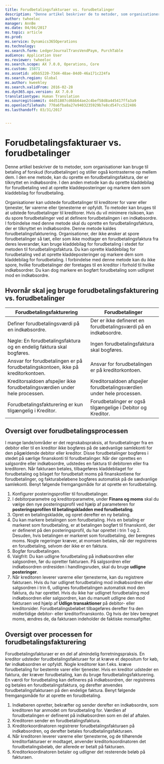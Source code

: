 ```yaml
---
title: Forudbetalingsfakturaer vs. forudbetalinger
description: "Denne artikel beskriver de to metoder, som organisationer kan bruge til betaling af forskud (forudbetalinger) og stiller også kontrasterne op mellem dem. I den ene metode, kan du oprette en forudbetalingsfaktura, der er tilknyttet en indkøbsordre. I den anden metode kan du oprette kladdebilag for forudbetaling ved at oprette kladdeposteringer og markere dem som kladdebilag for forudbetaling."
author: twheeloc
manager: AnnBe
ms.date: 04/04/2017
ms.topic: article
ms.prod: 
ms.service: Dynamics365Operations
ms.technology: 
ms.search.form: LedgerJournalTransVendPaym, PurchTable
audience: Application User
ms.reviewer: twheeloc
ms.search.scope: AX 7.0.0, Operations, Core
ms.custom: 15871
ms.assetid: a0bb5220-73d4-48ae-84d0-46a171c224fa
ms.search.region: Global
ms.author: kweekley
ms.search.validFrom: 2016-02-28
ms.dyn365.ops.version: AX 7.0.0
translationtype: Human Translation
ms.sourcegitcommit: 44d51807cd6bb64ae2c4bef58d8a445417ffa3a9
ms.openlocfilehash: 770a6fba8a27e9403235929b7e8cd547cc522486
ms.lasthandoff: 03/31/2017


---
```


# <a name="prepayment-invoices-vs-prepayments"></a>Forudbetalingsfakturaer vs. forudbetalinger

Denne artikel beskriver de to metoder, som organisationer kan bruge til betaling af forskud (forudbetalinger) og stiller også kontrasterne op mellem dem. I den ene metode, kan du oprette en forudbetalingsfaktura, der er tilknyttet en indkøbsordre. I den anden metode kan du oprette kladdebilag for forudbetaling ved at oprette kladdeposteringer og markere dem som kladdebilag for forudbetaling.

Organisationer kan udstede forudbetalinger til kreditorer for varer eller tjenester, før varerne eller tjenesterne er opfyldt. To metoder kan bruges til at udstede forudbetalinger til kreditorer. Hvis du vil minimere risikoen, kan du spore forudbetalinger ved at definere forudbetalingen i en indkøbsordre. I forbindelse med denne metode skal du oprette en forudbetalingsfaktura, der er tilknyttet en indkøbsordre. Denne metode kaldes forudbetalingsfakturering. Organisationer, der ikke ønsker at spore forudbetalinger så tæt, eller som ikke modtager en forudbetalingsfaktura fra deres leverandør, kan bruge kladdebilag for forudbetaling i stedet for metoden til forudbetalingsfaktura. Du kan oprette kladdebilag for forudbetaling ved at oprette kladdeposteringer og markere dem som kladdebilag for forudbetaling. I forbindelse med denne metode kan du ikke spore, hvilke forudbetalinger der foretages til en kreditor i forhold til hvilke indkøbsordrer. Du kan dog markere en bogført forudbetaling som udlignet mod en indkøbsordre.

## <a name="when-to-use-prepayment-invoicing-vs-prepayments"></a>Hvornår skal jeg bruge forudbetalingsfakturering vs. forudbetalinger
| Forudbetalingsfakturering                                                                | Forudbetalinger                                                              |
|-------------------------------------------------------------------------------------|--------------------------------------------------------------------------|
| Definer forudbetalingsværdi på en indkøbsordre.                                    | Der er ikke defineret en forudbetalingsværdi på en indkøbsordre.                    |
| Nøgle: En forudbetalingsfaktura og en endelig faktura skal bogføres.                       | Ingen forudbetalingsfaktura skal bogføres.                                    |
| Ansvar for forudbetalingen er på forudbetalingskontoen, ikke på kreditorkontoen. | Ansvar for forudbetalingen er på kreditorkontoen.                  |
| Kreditorsaldoen afspejler ikke forudbetalingsværdien under hele processen.     | Kreditorsaldoen afspejler forudbetalingsværdien under hele processen. |
| Forudbetalingsfakturering er kun tilgængelig i Kreditor.                         | Forudbetalinger er også tilgængelige i Debitor og Kreditor.    |

## <a name="overview-of-the-prepayment-process"></a>Oversigt over forudbetalingsprocessen
I mange lande/områder er det regnskabspraksis, at forudbetalinger fra en debitor eller til en kreditor ikke bogføres på de sædvanlige samlekonti for den pågældende debitor eller kreditor. Disse forudbetalinger bogføres i stedet på særlige finanskonti til forudbetalinger. Når der oprettes en salgsordre eller indkøbsordre, udstedes en faktura til debitoren eller fra kreditoren. Når fakturaen betales, tilbageføres kladdebilaget for forudbetaling og bilaget for forudbetalt moms på finanskontiene for forudbetalinger, og fakturabeløbene bogføres automatisk på de sædvanlige samlekonti. Benyt følgende fremgangsmåde for at oprette en forudbetaling.

1.  Konfigurer posteringsprofiler til forudbetalinger.
2.  I debitorparametre og kreditorparametre, under **Finans og moms** skal du vælge den nye posteringsprofil ved hjælp af parameteren for **posteringsprofilen til betalingskladden med forudbetaling**.
3.  Opret en betalingskladde, og opret derefter en ny betaling.
4.  Du kan markere betalingen som forudbetaling. Hvis en betaling er markeret som forudbetaling, er at betalingen bogført til finanskonti, der er defineret på den posteringsprofil, du har oprettet i trin 1 og 2. Desuden, hvis betalingen er markeret som forudbetaling, der beregnes moms. Nogle regeringer kræver, at momsen betales, når der registreres en forudbetaling, selvom der ikke er en faktura.
5.  Bogfør forudbetalingen.
6.  Valgfrit: Du kan udligne forudbetaling på indkøbsordren eller salgsordren, før du opretter fakturaen. På salgsordren eller indkøbsordren ordresiden i handlingsruden, skal du bruge **udligne posteringer**.
7.  Når kreditoren leverer varerne eller tjenesterne, kan du registrere fakturaen. Hvis du har udlignet forudbetaling mod indkøbsordren eller salgsordren i trin 6, udlignes forudbetalingen automatisk mod den faktura, du har oprettet. Hvis du ikke har udlignet forudbetaling mod indkøbsordren eller salgsordren, kan du manuelt udligne den mod fakturaen ved hjælp af **Udlign transaktioner** på debitor- eller kreditorsider. Forudbetalingsbeløbet tilbageføres derefter fra den midlertidige debitor- eller kreditorfinanskonto. Og hvis der blev beregnet moms, ændres de, da fakturaen indeholder de faktiske momsafgifter.

## <a name="overview-of-the-prepayment-invoicing-process"></a>Oversigt over processen for forudbetalingsfakturering
Forudbetalingsfakturaer er en del af almindelig forretningspraksis. En kreditor udsteder forudbetalingsfakturaer for at kræve et depositum for køb, før indkøbsordren er opfyldt. Nogle kreditorer kan f.eks. kræve forudbetaling for bestemte varer eller tjenester. Hvis en kreditor udsteder en faktura, der kræver forudbetaling, kan du bruge forudbetalingsfakturering. En værdi for forudbetaling kan defineres på indkøbsordren, der registreres og betales en forudbetalingsfaktura, og derefter anvendes forudbetalingsfakturaen på den endelige faktura. Benyt følgende fremgangsmåde for at oprette en forudbetaling.

1.  Indkøberen opretter, bekræfter og sender derefter en indkøbsordre, som kreditoren har anmodet om forudbetaling for. Værdien af forudbetalingen er defineret på indkøbsordren som en del af aftalen.
2.  Kreditoren sender en forudbetalingsfaktura.
3.  Kreditorkoordinatoren registrerer forudbetalingsfakturaen på indkøbsordren, og derefter betales forudbetalingsfakturaen.
4.  Når kreditoren leverer varerne eller tjenesterne, og de tilhørende kreditorfakturaer er modtaget, anvender kreditorkoordinatoren det forudbetalingsbeløb, der allerede er betalt på fakturaen.
5.  Kreditorkoordinatoren betaler og udligner det resterende beløb på fakturaen.



